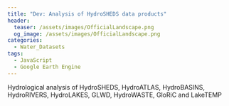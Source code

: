 ```yaml
---
title: "Dev: Analysis of HydroSHEDS data products"
header:
  teaser: /assets/images/OfficialLandscape.png
  og_image: /assets/images/OfficialLandscape.png
categories:
  - Water_Datasets
tags:
  - JavaScript
  - Google Earth Engine
---
```


Hydrological analysis of HydroSHEDS, HydroATLAS, HydroBASINS, HydroRIVERS, HydroLAKES, GLWD, HydroWASTE, GloRiC and LakeTEMP
